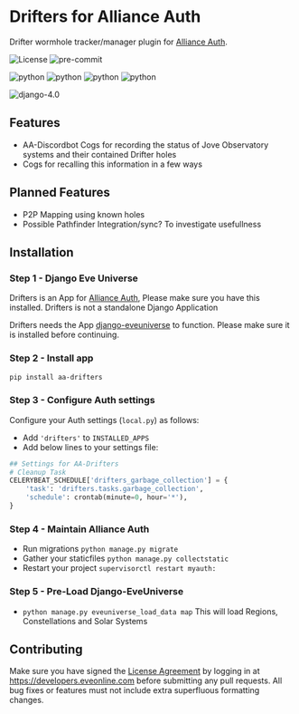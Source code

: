 # Drifters for Alliance Auth

Drifter wormhole tracker/manager plugin for [Alliance Auth](https://gitlab.com/allianceauth/allianceauth/).

![License](https://img.shields.io/badge/license-MIT-green)
![pre-commit](https://img.shields.io/badge/pre--commit-enabled-brightgreen?logo=pre-commit&logoColor=white)

![python](https://img.shields.io/badge/python-3.8-informational)
![python](https://img.shields.io/badge/python-3.9-informational)
![python](https://img.shields.io/badge/python-3.10-informational)
![python](https://img.shields.io/badge/python-3.11-informational)

![django-4.0](https://img.shields.io/badge/django-4.0-informational)

## Features

- AA-Discordbot Cogs for recording the status of Jove Observatory systems and their contained Drifter holes
- Cogs for recalling this information in a few ways

## Planned Features

- P2P Mapping using known holes
- Possible Pathfinder Integration/sync? To investigate usefullness

## Installation

### Step 1 - Django Eve Universe

Drifters is an App for [Alliance Auth](https://gitlab.com/allianceauth/allianceauth/), Please make sure you have this installed. Drifters is not a standalone Django Application

Drifters needs the App [django-eveuniverse](https://gitlab.com/ErikKalkoken/django-eveuniverse) to function. Please make sure it is installed before continuing.

### Step 2 - Install app

```bash
pip install aa-drifters
```

### Step 3 - Configure Auth settings

Configure your Auth settings (`local.py`) as follows:

- Add `'drifters'` to `INSTALLED_APPS`
- Add below lines to your settings file:

```python
## Settings for AA-Drifters
# Cleanup Task
CELERYBEAT_SCHEDULE['drifters_garbage_collection'] = {
    'task': 'drifters.tasks.garbage_collection',
    'schedule': crontab(minute=0, hour='*'),
}
```

### Step 4 - Maintain Alliance Auth

- Run migrations `python manage.py migrate`
- Gather your staticfiles `python manage.py collectstatic`
- Restart your project `supervisorctl restart myauth:`

### Step 5 - Pre-Load Django-EveUniverse

- `python manage.py eveuniverse_load_data map` This will load Regions, Constellations and Solar Systems

## Contributing

Make sure you have signed the [License Agreement](https://developers.eveonline.com/resource/license-agreement) by logging in at <https://developers.eveonline.com> before submitting any pull requests. All bug fixes or features must not include extra superfluous formatting changes.
